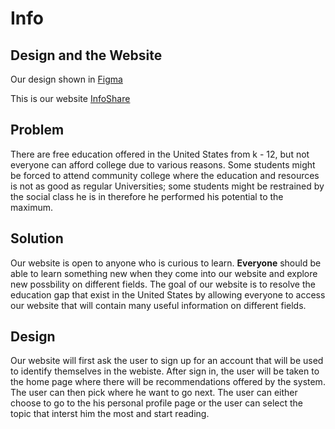 <!--- This is a [Next.js](https://nextjs.org/) project bootstrapped with [`create-next-app`](https://github.com/vercel/next.js/tree/canary/packages/create-next-app).

## Getting Started

First, run the development server:

```bash
npm run dev
# or
yarn dev
```

Open [http://localhost:3000](http://localhost:3000) with your browser to see the result.

You can start editing the page by modifying `pages/index.tsx`. The page auto-updates as you edit the file.

[API routes](https://nextjs.org/docs/api-routes/introduction) can be accessed on [http://localhost:3000/api/hello](http://localhost:3000/api/hello). This endpoint can be edited in `pages/api/hello.ts`.

The `pages/api` directory is mapped to `/api/*`. Files in this directory are treated as [API routes](https://nextjs.org/docs/api-routes/introduction) instead of React pages.

## Learn More

To learn more about Next.js, take a look at the following resources:

- [Next.js Documentation](https://nextjs.org/docs) - learn about Next.js features and API.
- [Learn Next.js](https://nextjs.org/learn) - an interactive Next.js tutorial.

You can check out [the Next.js GitHub repository](https://github.com/vercel/next.js/) - your feedback and contributions are welcome!

## Deploy on Vercel

The easiest way to deploy your Next.js app is to use the [Vercel Platform](https://vercel.com/new?utm_medium=default-template&filter=next.js&utm_source=create-next-app&utm_campaign=create-next-app-readme) from the creators of Next.js.

Check out our [Next.js deployment documentation](https://nextjs.org/docs/deployment) for more details.
--->
# Info 
## Design and the Website
Our design shown in [Figma](https://www.figma.com/file/4d9zhQbI47duD4FHCY2iJN/August-12-14-Hackathon?node-id=0%3A1)

This is our website [InfoShare](https://augusthackathon2022-9py1ox1yc-sciencepotato.vercel.app/)
## Problem
There are free education offered in the United States from k - 12, but not everyone can afford college due to various reasons. Some students might be forced to attend community college where the education and resources is not as good as regular Universities; some students might be restrained by the social class he is in therefore he performed his potential to the maximum.  

## Solution
Our website is open to anyone who is curious to learn. **Everyone** should be able to learn something new when they come into our website and explore new possbility on different fields. The goal of our website is to resolve the education gap that exist in the United States by allowing everyone to access our website that will contain many useful information on different fields.

## Design 
Our website will first ask the user to sign up for an account that will be used to identify themselves in the webiste. After sign in, the user will be taken to the home page where there will be recommendations offered by the system. The user can then pick where he want to go next. The user can either choose to go to the his personal profile page or the user can select the topic that interst him the most and start reading. 
